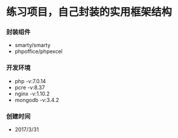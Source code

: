 # 练习项目，自己封装的实用框架结构

### 封装组件 
* smarty/smarty 
* phpoffice/phpexcel

### 开发环境
* php -v:7.0.14
* pcre -v:8.37
* nginx -v:1.10.2
* mongodb -v:3.4.2

### 创建时间
* 2017/3/31
